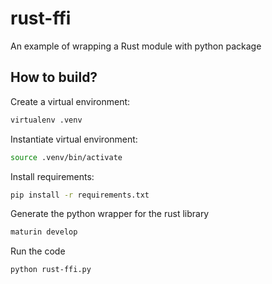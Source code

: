 # rust-ffi
An example of wrapping a Rust module with python package

## How to build?
Create a virtual environment:
```bash
virtualenv .venv
```

Instantiate virtual environment:
```bash
source .venv/bin/activate
```

Install requirements:
```bash
pip install -r requirements.txt
```

Generate the python wrapper for the rust library
```bash
maturin develop
```

Run the code
```bash
python rust-ffi.py
```
